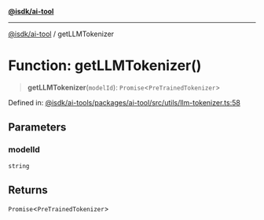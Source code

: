 [**@isdk/ai-tool**](../README.md)

***

[@isdk/ai-tool](../globals.md) / getLLMTokenizer

# Function: getLLMTokenizer()

> **getLLMTokenizer**(`modelId`): `Promise`\<`PreTrainedTokenizer`\>

Defined in: [@isdk/ai-tools/packages/ai-tool/src/utils/llm-tokenizer.ts:58](https://github.com/isdk/ai-tool.js/blob/d0765f898f217d97c57c6949502b4a7bef5dce5e/src/utils/llm-tokenizer.ts#L58)

## Parameters

### modelId

`string`

## Returns

`Promise`\<`PreTrainedTokenizer`\>
